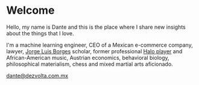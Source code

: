 # Welcome

Hello, my name is Dante and this is the place where I share new insights about the things that I love.

I'm a machine learning engineer, CEO of a Mexican e-commerce company, lawyer, [Jorge Luis Borges](https://www.amazon.com/Oh-tiempo-tus-pirámides-ensayos-ebook/dp/B08K3QGZTM/) scholar, former professional [Halo player](https://halotracker.com/halo-infinite/profile/xbl/Magnustein/overview) and African-American music, Austrian economics, behavioral biology, philosophical materialism, chess and mixed martial arts aficionado.

dante@dezvolta.com.mx